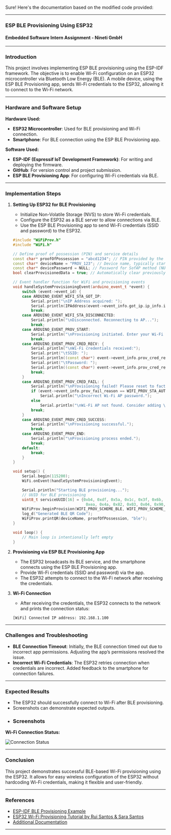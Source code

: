 
Sure! Here's the documentation based on the modified code provided:

---

### ESP BLE Provisioning Using ESP32
#### Embedded Software Intern Assignment - Nineti GmbH

---

### Introduction
This project involves implementing ESP BLE provisioning using the ESP-IDF framework. The objective is to enable Wi-Fi configuration on an ESP32 microcontroller via Bluetooth Low Energy (BLE). A mobile device, using the ESP BLE Provisioning app, sends Wi-Fi credentials to the ESP32, allowing it to connect to the Wi-Fi network.

---

### Hardware and Software Setup

**Hardware Used:**
- **ESP32 Microcontroller**: Used for BLE provisioning and Wi-Fi connection.
- **Smartphone**: For BLE connection using the ESP BLE Provisioning app.

**Software Used:**
- **ESP-IDF (Espressif IoT Development Framework)**: For writing and deploying the firmware.
- **GitHub**: For version control and project submission.
- **ESP BLE Provisioning App**: For configuring Wi-Fi credentials via BLE.

---

### Implementation Steps

1. **Setting Up ESP32 for BLE Provisioning**
   - Initialize Non-Volatile Storage (NVS) to store Wi-Fi credentials.
   - Configure the ESP32 as a BLE server to allow connections via BLE.
   - Use the ESP BLE Provisioning app to send Wi-Fi credentials (SSID and password) to the ESP32.

   ```cpp
   #include "WiFiProv.h"
   #include "WiFi.h"

   // Define proof of possession (PIN) and service details
   const char* proofOfPossession = "abcd1234"; // PIN provided by the device, entered by user in the app
   const char* deviceName = "PROV_123"; // Device name, typically starting with "Prov_"
   const char* devicePassword = NULL; // Password for SofAP method (NULL means no password required)
   bool clearProvisionedData = true; // Automatically clear previously provisioned data when true

   // Event handler function for WiFi and provisioning events
   void handleSystemProvisioningEvent(arduino_event_t *event) {
       switch (event->event_id) {
       case ARDUINO_EVENT_WIFI_STA_GOT_IP:
           Serial.print("\nIP Address acquired: ");
           Serial.println(IPAddress(event->event_info.got_ip.ip_info.ip.addr));
           break;
       case ARDUINO_EVENT_WIFI_STA_DISCONNECTED:
           Serial.println("\nDisconnected. Reconnecting to AP...");
           break;
       case ARDUINO_EVENT_PROV_START:
           Serial.println("\nProvisioning initiated. Enter your Wi-Fi credentials using the smartphone app.");
           break;
       case ARDUINO_EVENT_PROV_CRED_RECV: {
           Serial.println("\nWi-Fi credentials received:");
           Serial.print("\tSSID: ");
           Serial.println((const char*) event->event_info.prov_cred_recv.ssid);
           Serial.print("\tPassword: ");
           Serial.println((const char*) event->event_info.prov_cred_recv.password);
           break;
       }
       case ARDUINO_EVENT_PROV_CRED_FAIL: {
           Serial.println("\nProvisioning failed! Please reset to factory settings and try again.");
           if (event->event_info.prov_fail_reason == WIFI_PROV_STA_AUTH_ERROR)
               Serial.println("\nIncorrect Wi-Fi AP password.");
           else
               Serial.println("\nWi-Fi AP not found. Consider adding \"nvs_flash_erase()\" before beginProvision().");
           break;
       }
       case ARDUINO_EVENT_PROV_CRED_SUCCESS:
           Serial.println("\nProvisioning successful.");
           break;
       case ARDUINO_EVENT_PROV_END:
           Serial.println("\nProvisioning process ended.");
           break;
       default:
           break;
       }
   }

   void setup() {
       Serial.begin(115200);
       WiFi.onEvent(handleSystemProvisioningEvent);

       Serial.println("Starting BLE provisioning...");
       // UUID for BLE provisioning
       uint8_t serviceUUID[16] = {0xb4, 0xdf, 0x5a, 0x1c, 0x3f, 0x6b, 0xf4, 0xbf,
                                   0xea, 0x4a, 0x82, 0x03, 0x04, 0x90, 0x1a, 0x02 };
       WiFiProv.beginProvision(WIFI_PROV_SCHEME_BLE, WIFI_PROV_SCHEME_HANDLER_FREE_BTDM, WIFI_PROV_SECURITY_1, proofOfPossession, deviceName, devicePassword, serviceUUID, clearProvisionedData);
       log_d("Generated BLE QR Code");
       WiFiProv.printQR(deviceName, proofOfPossession, "ble");
   }

   void loop() {
       // Main loop is intentionally left empty
   }
   ```

2. **Provisioning via ESP BLE Provisioning App**
   - The ESP32 broadcasts its BLE service, and the smartphone connects using the ESP BLE Provisioning app.
   - Provide Wi-Fi credentials (SSID and password) via the app.
   - The ESP32 attempts to connect to the Wi-Fi network after receiving the credentials.

3. **Wi-Fi Connection**
   - After receiving the credentials, the ESP32 connects to the network and prints the connection status:

   ```
   [WiFi] Connected IP address: 192.168.1.100
   ```

---

### Challenges and Troubleshooting
- **BLE Connection Timeout**: Initially, the BLE connection timed out due to incorrect app permissions. Adjusting the app’s permissions resolved the issue.
- **Incorrect Wi-Fi Credentials**: The ESP32 retries connection when credentials are incorrect. Added feedback to the smartphone for connection failures.

---

### Expected Results
- The ESP32 should successfully connect to Wi-Fi after BLE provisioning.
- Screenshots can demonstrate expected outputs.
- ### Screenshots



**Wi-Fi Connection Status:**

![Connection Status](images/connection_status.png)


---

### Conclusion
This project demonstrates successful BLE-based Wi-Fi provisioning using the ESP32. It allows for easy wireless configuration of the ESP32 without hardcoding Wi-Fi credentials, making it flexible and user-friendly.

---

### References
- [ESP-IDF BLE Provisioning Example](https://github.com/espressif/esp-idf/tree/master/examples/provisioning)
- [ESP32 Wi-Fi Provisioning Tutorial by Rui Santos & Sara Santos](https://RandomNerdTutorials.com/esp32-wi-fi-provisioning-ble-arduino/)
- [Additional Documentation](https://github.com/espressif/arduino-esp32/tree/master/libraries/WiFiProv/examples/WiFiProv)

---


